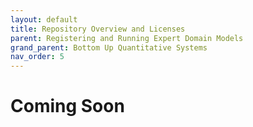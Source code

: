 ```yaml
---
layout: default
title: Repository Overview and Licenses
parent: Registering and Running Expert Domain Models
grand_parent: Bottom Up Quantitative Systems
nav_order: 5
---
```


# Coming Soon